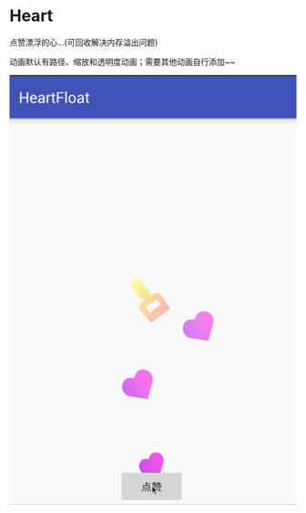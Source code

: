 # Heart
点赞漂浮的心...(可回收解决内存溢出问题)

动画默认有路径、缩放和透明度动画；需要其他动画自行添加~~

![Image](https://github.com/msilemsile/Heart/blob/master/demo.gif)
